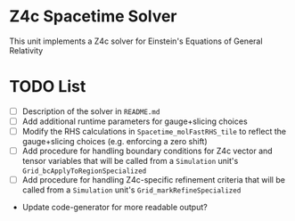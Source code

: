 # Z4c Spacetime Solver

This unit implements a Z4c solver for Einstein's Equations of General Relativity

# TODO List

- [ ] Description of the solver in `README.md`
- [ ] Add additional runtime parameters for gauge+slicing choices
- [ ] Modify the RHS calculations in `Spacetime_molFastRHS_tile` to reflect the gauge+slicing choices (e.g. enforcing a zero shift)
- [ ] Add procedure for handling boundary conditions for Z4c vector and tensor variables that will be called from a `Simulation` unit's `Grid_bcApplyToRegionSpecialized`
- [ ] Add procedure for handling Z4c-specific refinement criteria that will be called from a `Simulation` unit's `Grid_markRefineSpecialized`
- Update code-generator for more readable output?
